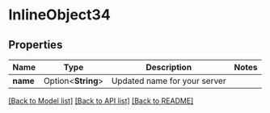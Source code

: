 # InlineObject34

## Properties

Name | Type | Description | Notes
------------ | ------------- | ------------- | -------------
**name** | Option<**String**> | Updated name for your server | 

[[Back to Model list]](../README.md#documentation-for-models) [[Back to API list]](../README.md#documentation-for-api-endpoints) [[Back to README]](../README.md)


